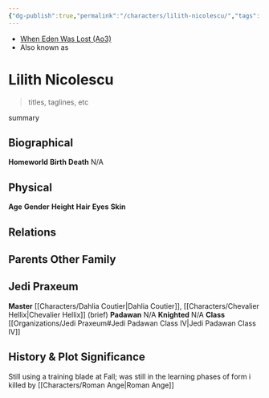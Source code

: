 ```yaml
---
{"dg-publish":true,"permalink":"/characters/lilith-nicolescu/","tags":["jedi","jedipraxeum","jedipadawan","newjediorder","formi","classiv","forcesensitive","unfinished"],"dgHomeLink":false}
---
```


- [When Eden Was Lost (Ao3)](https://archiveofourown.org/works/19334440/chapters/45992584)
- Also known as 

# Lilith Nicolescu
>titles, taglines, etc

summary

## Biographical

**Homeworld** 
**Birth** 
**Death** N/A

## Physical

**Age** 
**Gender** 
**Height** 
**Hair** 
**Eyes** 
**Skin** 

## Relations

**Parents** 
**Other Family**
- 

## Jedi Praxeum

**Master** [[Characters/Dahlia Coutier\|Dahlia Coutier]], [[Characters/Chevalier Hellix\|Chevalier Hellix]] (brief)
**Padawan** N/A
**Knighted** N/A
**Class** [[Organizations/Jedi Praxeum#Jedi Padawan Class IV\|Jedi Padawan Class IV]]

## History & Plot Significance

Still using a training blade at Fall; was still in the learning phases of form i 
killed by [[Characters/Roman Ange\|Roman Ange]]